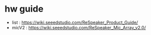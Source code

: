 # hw guide

* list : https://wiki.seeedstudio.com/ReSpeaker_Product_Guide/
* micV2 : https://wiki.seeedstudio.com/ReSpeaker_Mic_Array_v2.0/

